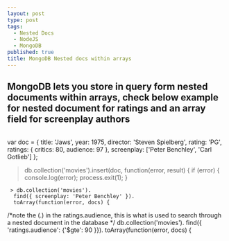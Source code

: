 ```yaml
---
layout: post
type: post
tags: 
  - Nested Docs
  - NodeJS
  - MongoDB
published: true
title: MongoDB Nested docs within arrays
---
```

## MongoDB lets you store in query form nested documents within arrays, check below example for nested document for ratings and an array field for screenplay authors

> ~~~ bash
  var doc = {
   title: 'Jaws',
   year: 1975,
   director: 'Steven Spielberg',
   rating: 'PG',
   ratings: {
      critics: 80,
      audience: 97
    },
    screenplay: ['Peter Benchley', 'Carl Gotlieb']
  };

   > db.collection('movies').insert(doc, function(error, result) {
    if (error) {
      console.log(error);
      process.exit(1);
    }

     > db.collection('movies').
      find({ screenplay: 'Peter Benchley' }).
      toArray(function(error, docs) {
  /*note the (.) in the ratings.audience, this is what is used to search through a nested document in the database */
   db.collection('movies').
      find({ 'ratings.audience': {'$gte': 90 }}).
      toArray(function(error, docs) {
   ~~~
